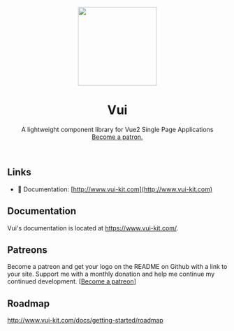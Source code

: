 <p align="center">
  <a href="https://www.vui-kit.com/">
    <img src="vui-logo.png" width="180px" />
  </a>

  <h1 align="center">Vui</h1>

  <p align="center">
    A lightweight component library for Vue2 Single Page Applications
    <br>
    <a href="https://www.patreon.com/joe_lomoglio">Become a patron.</a>
  </p>
</p>

<br>

## Links

- 📘 Documentation: [http://www.vui-kit.com](http://www.vui-kit.com)


## Documentation

Vui's documentation is located at <https://www.vui-kit.com/>.

## Patreons

Become a patreon and get your logo on the README on Github with a link to your site.
Support me with a monthly donation and help me continue my continued development. [[Become a patreon](https://www.patreon.com/joe_lomoglio)]

<p>
<!--
<a href="https://opencollective.com/nuxtjs/tiers/backers/0/website" target="_blank" rel="noopener noreferrer"><img src="https://opencollective.com/nuxtjs/tiers/backers/0/avatar.svg"></a>
-->
</p>

## Roadmap
http://www.vui-kit.com/docs/getting-started/roadmap

